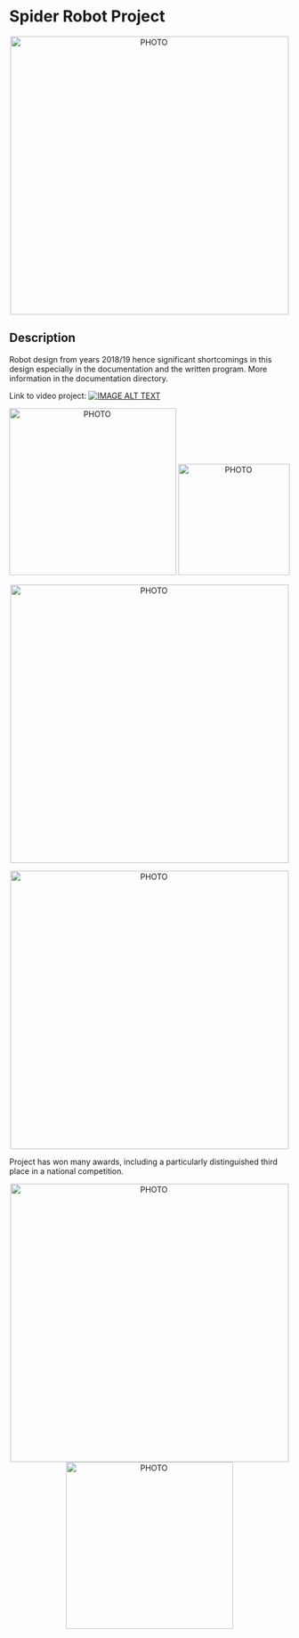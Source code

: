 # Spider Robot Project


<p align="center">
  <img src="https://user-images.githubusercontent.com/64035334/162567838-d45cc313-85a5-4865-8cc3-be12db53aaef.png" width="500" title="PHOTO">
</p>


## Description
Robot design from years 2018/19 hence significant shortcomings in this design especially in the documentation and the written program. More information in the documentation directory.

Link to video project:
[![IMAGE ALT TEXT](http://img.youtube.com/vi/YOUTUBE_VIDEO_ID_HERE/0.jpg)](https://youtu.be/R4VyKKDyfdw "Video Title")

<p align="center">
  <img src="https://user-images.githubusercontent.com/64035334/162567626-7ad74af8-86a9-4228-8181-b14ad5300e8f.jpg" width="300" title="PHOTO">
  <img src="https://user-images.githubusercontent.com/64035334/162580595-29ee7850-a1fb-4fe6-adac-802f437d38ee.jpg" width="200" title="PHOTO">
</p>


<p align="center">
  <img src="https://user-images.githubusercontent.com/64035334/162581180-7efcc08c-162f-4c45-94e1-c2c9124a879d.jpg" width="500" title="PHOTO">
</p>
<p align="center">
  <img src="https://user-images.githubusercontent.com/64035334/162567663-9d8bee10-e66e-4904-bb7e-1bf48da84c41.jpg" width="500" title="PHOTO">
</p>



Project has won many awards, including a particularly distinguished third place in a national competition.

<p align="center">
  <img src="https://user-images.githubusercontent.com/64035334/162567566-e73ad33d-257e-4d73-82d4-af812f502e89.jpg" width="500" title="PHOTO">
  <img src="https://user-images.githubusercontent.com/64035334/162567573-1b251261-ab54-4fd0-9b43-855fb09a93e4.jpg" width="300" title="PHOTO">
</p>


